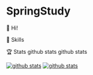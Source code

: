 # SpringStudy 

👋  Hi!




💪 Skills
   

    



🏆 Stats
github stats github stats


[![github stats](https://github-readme-stats.vercel.app/api?username=jaeyeun95&count_private=true&show_icons=true&hide_border=true&bg_color=00000000&title_color=ff9999&icon_color=ffe062&text_color=bebebe)](https://github.com/jaeyeun95)
[![github stats](https://github-readme-stats.vercel.app/api/top-langs?username=jaeyeun95&count_private=true&show_icons=true&hide_border=true&bg_color=00000000&title_color=ff9999&icon_color=ffe062&text_color=bebebe)](https://github.com/jaeyeun95)
